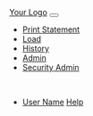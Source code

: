 <nav class="navbar navbar-expand-lg navbar-dark bg-dark fixed-top">
  <div class="container">
    <a class="navbar-brand" href="#">Your Logo</a>
    <button class="navbar-toggler" type="button" data-toggle="collapse" data-target="#navbarResponsive" aria-controls="navbarResponsive" aria-expanded="false" aria-label="Toggle navigation">
      <span class="navbar-toggler-icon"></span>
    </button>
    <div class="collapse navbar-collapse" id="navbarResponsive">
      <ul class="navbar-nav ml-auto">
        <li class="nav-item active">
          <a class="nav-link" href="#"><i class="fas fa-print"></i> Print Statement</a>
        </li>
        <li class="nav-item">
          <a class="nav-link" href="#"><i class="fas fa-upload"></i> Load</a>
        </li>
        <li class="nav-item">
          <a class="nav-link" href="#"><i class="fas fa-history"></i> History</a>
        </li>
        <li class="nav-item">
          <a class="nav-link" href="#"><i class="fas fa-user-cog"></i> Admin</a>
        </li>
        <li class="nav-item">
          <a class="nav-link" href="#"><i class="fas fa-shield-alt"></i> Security Admin</a>
        </li>

&nbsp;&nbsp;&nbsp;&nbsp;&nbsp;&nbsp;&nbsp;&nbsp;&nbsp;&nbsp;&nbsp;&nbsp;&nbsp;
        <li class="nav-item">
          <a class="nav-link dropdown-toggle user-icon" href="#" id="navbarDropdown" role="button" data-toggle="dropdown" aria-haspopup="true" aria-expanded="false">
            <i class="fas fa-user"></i>
          </a>
          <div class="dropdown-menu" aria-labelledby="navbarDropdown">
            <a class="dropdown-item" href="#"><i class="fas fa-user"></i> User Name</a>
            <a class="dropdown-item" href="#"><i class="fas fa-question-circle"></i> Help</a>
          </div>
        </li>
      </ul>
    </div>
  </div>
</nav>